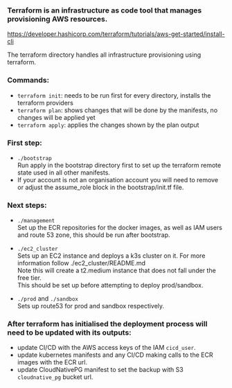 ### Terraform is an infrastructure as code tool that manages provisioning AWS resources.
https://developer.hashicorp.com/terraform/tutorials/aws-get-started/install-cli 

The terraform directory handles all infrastructure provisioning using terraform.

### Commands:
* `terraform init`: needs to be run first for every directory, installs the terraform providers
* `terraform plan`: shows changes that will be done by the manifests, no changes will be applied yet
* `terraform apply`: applies the changes shown by the plan output

### First step:
* `./bootstrap`  
Run apply in the bootstrap directory first to set up the terraform remote state used in all other manifests.
* If your account is not an organisation account you will need to remove or adjust the assume_role block in the bootstrap/init.tf file.

### Next steps:
* `./management`  
Set up the ECR repositories for the docker images, as well as IAM users and route 53 zone, this should be run after bootstrap.

* `./ec2_cluster`  
Sets up an EC2 instance and deploys a k3s cluster on it. For more information follow ./ec2_cluster/README.md  
Note this will create a t2.medium instance that does not fall under the free tier.  
This should be set up before attempting to deploy prod/sandbox.

* `./prod` and `./sandbox`  
Sets up route53 for prod and sandbox respectively.

### After terraform has initialised the deployment process will need to be updated with its outputs:
* update CI/CD with the AWS access keys of the IAM `cicd_user`.
* update kubernetes manifests and any CI/CD making calls to the ECR images with the ECR url.
* update CloudNativePG manifest to set the backup with S3 `cloudnative_pg` bucket url.
